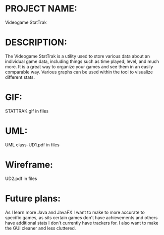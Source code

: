 # PROJECT NAME:
Videogame StatTrak

# DESCRIPTION:
The Videogame StatTrak is a utility used to store various data about an individual game data, including things such as time played, level, and much more. It is a great way to organize your games and see them in an easily comparable way. Various graphs can be used within the tool to visualize different stats.

# GIF:
STATTRAK.gif in files

# UML:
UML class-UD1.pdf in files

# Wireframe:
UD2.pdf in files

# Future plans:
As I learn more Java and JavaFX I want to make to more accurate to specific games, as sits certain games don't have achievements and others have additional stats I don't currently have trackers for. I also want to make the GUI cleaner and less cluttered.
